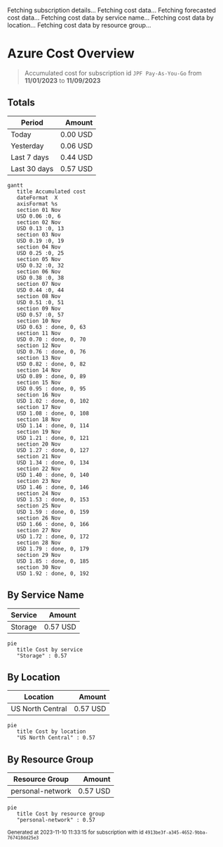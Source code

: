 Fetching subscription details...
Fetching cost data...
Fetching forecasted cost data...
Fetching cost data by service name...
Fetching cost data by location...
Fetching cost data by resource group...
# Azure Cost Overview

> Accumulated cost for subscription id `JPF Pay-As-You-Go` from **11/01/2023** to **11/09/2023**

## Totals

|Period|Amount|
|---|---:|
|Today|0.00 USD|
|Yesterday|0.06 USD|
|Last 7 days|0.44 USD|
|Last 30 days|0.57 USD|

```mermaid
gantt
   title Accumulated cost
   dateFormat  X
   axisFormat %s
   section 01 Nov
   USD 0.06 :0, 6
   section 02 Nov
   USD 0.13 :0, 13
   section 03 Nov
   USD 0.19 :0, 19
   section 04 Nov
   USD 0.25 :0, 25
   section 05 Nov
   USD 0.32 :0, 32
   section 06 Nov
   USD 0.38 :0, 38
   section 07 Nov
   USD 0.44 :0, 44
   section 08 Nov
   USD 0.51 :0, 51
   section 09 Nov
   USD 0.57 :0, 57
   section 10 Nov
   USD 0.63 : done, 0, 63
   section 11 Nov
   USD 0.70 : done, 0, 70
   section 12 Nov
   USD 0.76 : done, 0, 76
   section 13 Nov
   USD 0.82 : done, 0, 82
   section 14 Nov
   USD 0.89 : done, 0, 89
   section 15 Nov
   USD 0.95 : done, 0, 95
   section 16 Nov
   USD 1.02 : done, 0, 102
   section 17 Nov
   USD 1.08 : done, 0, 108
   section 18 Nov
   USD 1.14 : done, 0, 114
   section 19 Nov
   USD 1.21 : done, 0, 121
   section 20 Nov
   USD 1.27 : done, 0, 127
   section 21 Nov
   USD 1.34 : done, 0, 134
   section 22 Nov
   USD 1.40 : done, 0, 140
   section 23 Nov
   USD 1.46 : done, 0, 146
   section 24 Nov
   USD 1.53 : done, 0, 153
   section 25 Nov
   USD 1.59 : done, 0, 159
   section 26 Nov
   USD 1.66 : done, 0, 166
   section 27 Nov
   USD 1.72 : done, 0, 172
   section 28 Nov
   USD 1.79 : done, 0, 179
   section 29 Nov
   USD 1.85 : done, 0, 185
   section 30 Nov
   USD 1.92 : done, 0, 192
```

## By Service Name

|Service|Amount|
|---|---:|
|Storage|0.57 USD|

```mermaid
pie
   title Cost by service
   "Storage" : 0.57
```

## By Location

|Location|Amount|
|---|---:|
|US North Central|0.57 USD|

```mermaid
pie
   title Cost by location
   "US North Central" : 0.57
```

## By Resource Group

|Resource Group|Amount|
|---|---:|
|personal-network|0.57 USD|

```mermaid
pie
   title Cost by resource group
   "personal-network" : 0.57
```

<sup>Generated at 2023-11-10 11:33:15 for subscription with id `4913be3f-a345-4652-9bba-767418dd25e3`</sup>
